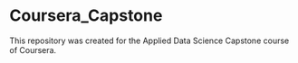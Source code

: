 # Coursera_Capstone
This repository was created for the Applied Data Science Capstone course of Coursera.
